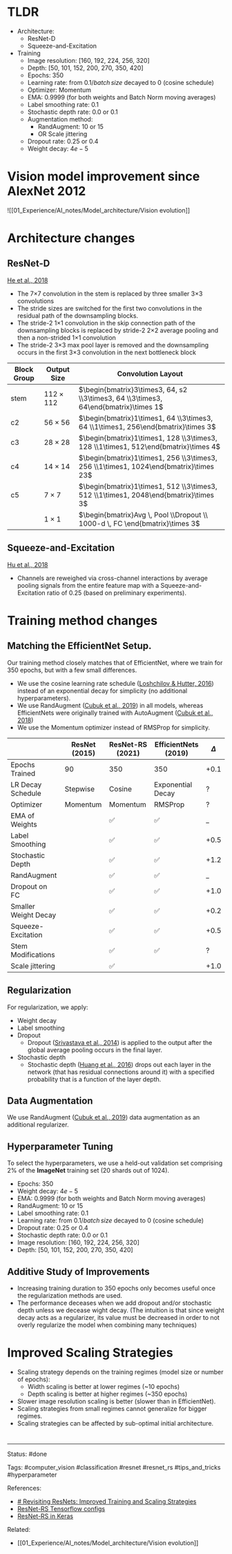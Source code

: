 # TLDR

- Architecture:
	- ResNet-D
	- Squeeze-and-Excitation
- Training
	- Image resolution: [160, 192, 224, 256, 320]
	- Depth: [50, 101, 152, 200, 270, 350, 420]
	- Epochs: 350
	- Learning rate: from $0.1 / batch \, size$ decayed to 0 (cosine schedule)
	- Optimizer: Momentum
	- EMA: 0.9999 (for both weights and Batch Norm moving averages)
	- Label smoothing rate: 0.1
	- Stochastic depth rate: 0.0 or 0.1
	- Augmentation method:
		- RandAugment: 10 or 15
		- OR Scale jittering
	- Dropout rate: 0.25 or 0.4
	- Weight decay: $4e-5$



# Vision model improvement since AlexNet 2012

![[01_Experience/AI_notes/Model_architecture/Vision evolution]]


# Architecture changes


## ResNet-D
[He et al., 2018](https://arxiv.org/abs/1812.01187)

- The 7×7 convolution in the stem is replaced by three smaller 3×3 convolutions
- The stride sizes are switched for the first two convolutions in the residual path of the downsampling blocks.
- The stride-2 1×1 convolution in the skip connection path of the downsampling blocks is replaced by stride-2 2×2 average pooling and then a non-strided 1×1 convolution
- The stride-2 3×3 max pool layer is removed and the downsampling occurs in the first 3×3 convolution in the next bottleneck block

| Block Group | Output Size      | Convolution Layout                                                                    |
| ----------- | ---------------- | ------------------------------------------------------------------------------------- |
| stem        | $112 \times 112$ | $\begin{bmatrix}3\times3, 64, s2 \\3\times3, 64 \\3\times3, 64\end{bmatrix}\times 1$  |
| c2          | $56 \times 56$   | $\begin{bmatrix}1\times1, 64 \\3\times3, 64 \\1\times1, 256\end{bmatrix}\times 3$     |
| c3          | $28 \times 28$   | $\begin{bmatrix}1\times1, 128 \\3\times3, 128 \\1\times1, 512\end{bmatrix}\times 4$   |
| c4          | $14 \times 14$   | $\begin{bmatrix}1\times1, 256 \\3\times3, 256 \\1\times1, 1024\end{bmatrix}\times 23$ |
| c5          | $7 \times 7$     | $\begin{bmatrix}1\times1, 512 \\3\times3, 512 \\1\times1, 2048\end{bmatrix}\times 3$  |
|             | $1 \times 1$     | $\begin{bmatrix}Avg \, Pool \\Dropout \\ 1000-d \, FC \end{bmatrix}\times 3$          |



## Squeeze-and-Excitation
[Hu et al., 2018](https://arxiv.org/abs/1709.01507)

- Channels are reweighed via cross-channel interactions by average pooling signals from the entire feature map with a Squeeze-and-Excitation ratio of 0.25 (based on preliminary experiments).



# Training method changes

## Matching the EfficientNet Setup.

Our training method closely matches that of EfficientNet, where we train for 350 epochs, but with a few small differences.
- We use the cosine learning rate schedule ([Loshchilov & Hutter, 2016](https://arxiv.org/abs/1608.03983)) instead of an exponential decay for simplicity (no additional hyperparameters).
- We use RandAugment ([Cubuk et al., 2019](https://arxiv.org/abs/1909.13719)) in all models, whereas EfficientNets were originally trained with AutoAugment ([Cubuk et al., 2018](https://arxiv.org/abs/1805.09501))
- We use the Momentum optimizer instead of RMSProp for simplicity.


|                      | ResNet (2015) | ResNet-RS (2021) | EfficientNets (2019) | $\Delta$ |
| -------------------- | ------------- | ---------------- | -------------------- | -------- |
| Epochs Trained       | 90            | 350              | 350                  | +0.1     |
| LR Decay Schedule    | Stepwise      | Cosine           | Exponential Decay    | ?        |
| Optimizer            | Momentum      | Momentum         | RMSProp              | ?        |
| EMA of Weights       |               | ✅               | ✅                   | _        |
| Label Smoothing      |               | ✅               | ✅                   | +0.5     |
| Stochastic Depth     |               | ✅               | ✅                   | +1.2     |
| RandAugment          |               | ✅               | ✅                   | _        |
| Dropout on FC        |               | ✅               | ✅                   | +1.0     |
| Smaller Weight Decay |               | ✅               | ✅                   | +0.2     |
| Squeeze-Excitation   |               | ✅               | ✅                   | +0.5     |
| Stem Modifications   |               | ✅               | ✅                   | ?        |
| Scale jittering      |               | ✅               |                      | +1.0     | 


## Regularization

For regularization, we apply:
- Weight decay
- Label smoothing
- Dropout
	- Dropout ([Srivastava et al., 2014](https://dl.acm.org/doi/10.5555/2627435.2670313)) is applied to the output after the global average pooling occurs in the final layer.
- Stochastic depth
	- Stochastic depth ([Huang et al., 2016](https://arxiv.org/abs/1603.09382)) drops out each layer in the network (that has residual connections around it) with a specified probability that is a function of the layer depth.


## Data Augmentation

We use RandAugment ([Cubuk et al., 2019](https://arxiv.org/abs/1909.13719)) data augmentation as an additional regularizer.


## Hyperparameter Tuning

To select the hyperparameters, we use a held-out validation set comprising 2% of the **ImageNet** training set (20 shards out of 1024).

- Epochs: 350
- Weight decay: $4e-5$
- EMA: 0.9999 (for both weights and Batch Norm moving averages)
- RandAugment: 10 or 15
- Label smoothing rate: 0.1
- Learning rate: from $0.1 / batch \, size$ decayed to 0 (cosine schedule)
- Dropout rate: 0.25 or 0.4
- Stochastic depth rate: 0.0 or 0.1
- Image resolution: [160, 192, 224, 256, 320]
- Depth: [50, 101, 152, 200, 270, 350, 420]


## Additive Study of Improvements

- Increasing training duration to 350 epochs only becomes useful once the regularization methods are used.
- The performance deceases when we add dropout and/or stochastic depth unless we decease wight decay. (The intuition is that since weight decay acts as a regularizer, its value must be decreased in order to not overly regularize the model when combining many techniques)


#  Improved Scaling Strategies


- Scaling strategy depends on the training regimes (model size or number of epochs):
	- Width scaling is better at lower regimes (~10 epochs)
	- Depth scaling is better at higher regimes (~350 epochs)
- Slower image resolution scaling is better (slower than in EfficientNet).
- Scaling strategies from small regimes cannot generalize for bigger regimes.
- Scaling strategies can be affected by sub-optimal initial architecture.



















# 

---
Status: #done 

Tags: #computer_vision #classification #resnet #resnet_rs #tips_and_tricks #hyperparameter 

References:
- [# Revisiting ResNets: Improved Training and Scaling Strategies](https://arxiv.org/abs/2103.07579)
- [ResNet-RS Tensorflow configs](https://github.com/tensorflow/tpu/tree/master/models/official/resnet/resnet_rs)
- [ResNet-RS in Keras](https://github.com/sebastian-sz/resnet-rs-keras)


Related:
- [[01_Experience/AI_notes/Model_architecture/Vision evolution]]
